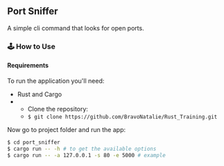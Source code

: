 ## Port Sniffer

A simple cli command that looks for open ports.

### :joystick: How to Use

#### Requirements

To run the application you'll need:

- Rust and Cargo
- - Clone the repository:
  - `$ git clone https://github.com/BravoNatalie/Rust_Training.git`

Now go to project folder and run the app:

```bash
$ cd port_sniffer
$ cargo run -- -h # to get the available options
$ cargo run -- -a 127.0.0.1 -s 80 -e 5000 # example
```
